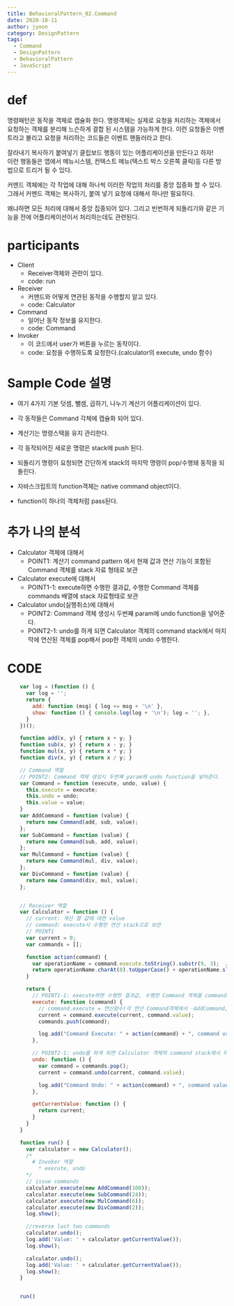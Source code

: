 ```yaml
---
title: BehavioralPattern_02.Command
date: 2020-10-11
author: jyoon
category: DesignPattern
tags:
  - Command
  - DesignPattern
  - BehavioralPattern
  - JavaScript
---
```


# def

명령패턴은 동작을 객체로 캡슐화 한다.
명령객체는 실제로 요청을 처리하는 객체에서 요청하는 객체를 분리해 느슨하게 결합 된 시스템을 가능하게 한다.
이런 요청들은 이벤트라고 불리고 요청을 처리하는 코드들은 이벤트 핸들러라고 한다.
  
잘라내기 복사하기 붙여넣기 클립보드 행동이 있는 어플리케이션을 만든다고 하자!  
이런 행동들은 앱에서 메뉴시스템, 컨텍스트 메뉴(텍스트 박스 오른쪽 클릭)등 다른 방법으로 트리거 될 수 있다.
  
커멘드 객체에는 각 작업에 대해 하나씩 이러한 작업의 처리를 중앙 집중화 할 수 있다.
그래서 커멘드 객체는 복사하기, 붙여 넣기 요청에 대해서 하나만 필요하다.  
  
왜냐하면 모든 처리에 대해서 중앙 집중되어 있다.
그리고 빈번하게 되돌리기와 같은 기능을 전에 어플리케이션이서 처리하는데도 관련된다.  
  
# participants

* Client
    * Receiver객체와 관련이 있다.
    * code: run
* Receiver
    * 커맨드와 어떻게 연관된 동작을 수행할지 알고 있다.
    * code: Calculator
* Command
    * 일어난 동작 정보를 유지한다.
    * code: Command
* Invoker
    * 이 코드에서 user가 버튼을 누르는 동작이다.
    * code: 요청을 수행하도록 요청한다.(calculator의 execute, undo 함수)

# Sample Code 설명

* 여기 4가지 기본 덧셈, 뺄셈, 곱하기, 나누기 계산기 어플리케이션이 있다.
* 각 동작들은 Command 각체에 캡슐화 되어 있다.

* 계산기는 명령스택을 유지 관리한다.
* 각 동작되어진 새로운 명령은 stack에 push 된다.
* 되돌리기 명령이 요청되면 간단하게 stack의 마지막 명령이 pop/수행돼 동작을 되돌린다.
  
* 자바스크립트의 function객체는 native command object이다.
* function이 하나의 객체처럼 pass된다.
  
# 추가 나의 분석

* Calculator 객체에 대해서
    * POINT1: 계산기 command pattern 에서 현재 값과 연산 기능이 포함된 Command 객체를 stack 자료 형태로 보관
* Calculator execute에 대해서
    * POINT1-1: execute하면 수행한 결과값, 수행한 Command 객체를 commands 배열에 stack 자료형태로 보관
* Calculator undo(실행취소)에 대해서
    * POINT2: Command 객체 생성시 두번째 param에 undo function을 넣어준다.
    * POINT2-1: undo를 하게 되면 Calculator 객체의 command stack에서 마지막에 연산된 객체를 pop해서 pop한 객체의 undo 수행한다.

# CODE

```js
    var log = (function () {
      var log = '';
      return {
        add: function (msg) { log += msg + '\n' },
        show: function () { console.log(log + '\n'); log = ''; },
      }
    })();

    function add(x, y) { return x + y; }
    function sub(x, y) { return x - y; }
    function mul(x, y) { return x * y; }
    function div(x, y) { return x / y; }

    // Command 역할
    // POINT2: Command 객체 생성시 두번째 param에 undo function을 넣어준다.
    var Command = function (execute, undo, value) {
      this.execute = execute;
      this.undo = undo;
      this.value = value;
    }
    var AddCommand = function (value) {
      return new Command(add, sub, value);
    };
    var SubCommand = function (value) {
      return new Command(sub, add, value);
    };
    var MulCommand = function (value) {
      return new Command(mul, div, value);
    };
    var DivCommand = function (value) {
      return new Command(div, mul, value);
    };


    // Receiver 역할
    var Calculator = function () {
      // current: 계산 할 값에 대한 value
      // command: execute시 수행한 연산 stack으로 보관
      // POINT1
      var current = 0;
      var commands = [];

      function action(command) {
        var operationName = command.execute.toString().substr(9, 3);  // function name을 구하기 위해서
        return operationName.charAt(0).toUpperCase() + operationName.slice(1);
      }

      return {
        // POINT1-1: execute하면 수행한 결과값, 수행한 Command 객체를 commands 배열에 stack 자료형태로 보관
        execute: function (command) {
          // command.execute = 연산함수(각 연산 Command객체에서 -AddCommand, SubCommand, MulCommand, DivCommand- 수행 할 )
          current = command.execute(current, command.value);
          commands.push(command);

          log.add("Command Execute: " + action(command) + ", command value: " + command.value + ", current value: " + this.getCurrentValue());
        },

        // POINT2-1: undo를 하게 되면 Calculator 객체의 command stack에서 마지막에 연산된 객체를 pop해서 pop한 객체의 undo 수행한다.
        undo: function () {
          var command = commands.pop();
          current = command.undo(current, command.value);

          log.add("Command Undo: " + action(command) + ", command value: " + command.value + ", current value: " + this.getCurrentValue());
        },

        getCurrentValue: function () {
          return current;
        }
      }
    }

    function run() {
      var calculator = new Calculator();
      /*
        # Invoker 역할
          * execute, undo
      */
      // issue commands
      calculator.execute(new AddCommand(100));
      calculator.execute(new SubCommand(24));
      calculator.execute(new MulCommand(6));
      calculator.execute(new DivCommand(2));
      log.show();

      //reverse last two commands
      calculator.undo();
      log.add('Value: ' + calculator.getCurrentValue());
      log.show();

      calculator.undo();
      log.add('Value: ' + calculator.getCurrentValue());
      log.show();
    }


    run()
```
